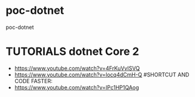 # poc-dotnet
poc-dotnet
# TUTORIALS dotnet Core 2 
* https://www.youtube.com/watch?v=4FrKuVvISVQ
* https://www.youtube.com/watch?v=locq4dCmH-Q
#SHORTCUT AND CODE FASTER:
* https://www.youtube.com/watch?v=IPc1HP1QAog
# 

